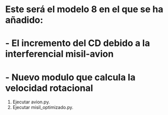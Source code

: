 # Este será el modelo 8 en el que se ha añadido:
# - El incremento del CD debido a la interferencial misil-avion
# - Nuevo modulo que calcula la velocidad rotacional


1) Ejecutar avion.py.
2) Ejecutar misil_optimizado.py.
